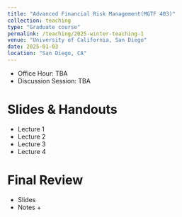 ```yaml
---
title: "Advanced Financial Risk Management(MGTF 403)"
collection: teaching
type: "Graduate course"
permalink: /teaching/2025-winter-teaching-1
venue: "University of California, San Diego"
date: 2025-01-03
location: "San Diego, CA"
---
```




+ Office Hour: TBA
+ Discussion Session: TBA

Slides & Handouts
======
+ Lecture 1
+ Lecture 2
+ Lecture 3
+ Lecture 4

Final Review 
======
+ Slides
+ Notes
    + 